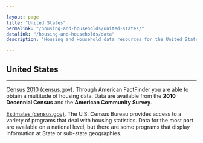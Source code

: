 ```yaml
---

layout: page
title: "United States"
permalink: "/housing-and-households/united-states/"
datalink: "/housing-and-households/data"
description: "Housing and Household data resources for the United States."

---
```


## United States

- - -

[Census 2010 (census.gov)](https://factfinder.census.gov/faces/nav/jsf/pages/index.xhtml). Through American FactFinder you are able to obtain a multitude of housing data. Data are available from the **2010 Decennial Census** and the **American Community Survey**.

[Estimates (census.gov)](https://www.census.gov/programs-surveys/popest.html). The U.S. Census Bureau provides access to a variety of programs that deal with housing statistics. Data for the most part are available on a national level, but there are some programs that display information at State or sub-state geographies.
